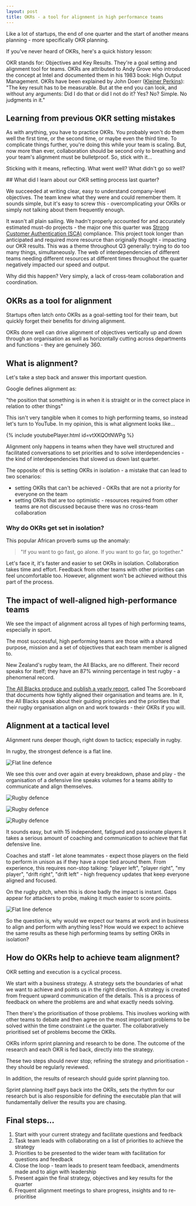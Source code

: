 ```yaml
---
layout: post
title: OKRs - a tool for alignment in high performance teams
---
```


Like a lot of startups, the end of one quarter and the start of another means planning - more specifically OKR planning.

If you've never heard of OKRs, here's a quick history lesson:

OKR stands for: Objectives and Key Results. They're a goal setting and alignment tool for teams. OKRs are attributed to Andy Grove who introduced the concept at Intel and documented them in his 1983 book: High Output Management. OKRs have been explained by John Doerr ([Kleiner Perkins](https://www.kleinerperkins.com)): "The key result has to be measurable. But at the end you can look, and without any arguments: Did I do that or did I not do it? Yes? No? Simple. No judgments in it."

## Learning from previous OKR setting mistakes

As with anything, you have to practice OKRs. You probably won't do them well the first time, or the second time, or maybe even the third time. To complicate things further, you're doing this while your team is scaling. But, now more than ever, collaboration should be second only to breathing and your team's alignment must be bulletproof. So, stick with it…

Sticking with it means, reflecting. What went well? What didn't go so well?

## What did I learn about our OKR setting process last quarter?

We succeeded at writing clear, easy to understand company-level objectives. The team knew what they were and could remember them. It sounds simple, but it's easy to screw this - overcomplicating your OKRs or simply not talking about them frequently enough.

It wasn't all plain sailing. We hadn't properly accounted for and accurately estimated must-do projects - the major one this quarter was [Strong Customer Authentication (SCA)](https://en.wikipedia.org/wiki/Strong_customer_authentication) compliance. This project took longer than anticipated and required more resource than originally thought - impacting our OKR results. This was a theme throughout Q3 generally: trying to do too many things, simultaneously. The web of interdependencies of different teams needing different resources at different times throughout the quarter negatively impacted our speed and output.

Why did this happen? Very simply, a lack of cross-team collaboration and coordination.

## OKRs as a tool for alignment

Startups often latch onto OKRs as a goal-setting tool for their team, but quickly forget their benefits for driving alignment.

OKRs done well can drive alignment of objectives vertically up and down through an organisation as well as horizontally cutting across departments and functions - they are genuinely 360.

## What is alignment?
Let's take a step back and answer this important question.

Google defines alignment as:

"the position that something is in when it is straight or in the correct place in relation to other things"

This isn't very tangible when it comes to high performing teams, so instead let's turn to YouTube. In my opinion, this is what alignment looks like…

{% include youtubePlayer.html id=vtXKQOtNWPg %}

Alignment only happens in teams when they have well structured and facilitated conversations to set priorities and to solve interdependencies - the kind of interdependencies that slowed us down last quarter.

The opposite of this is setting OKRs in isolation - a mistake that can lead to two scenarios:

- setting OKRs that can't be achieved - OKRs that are not a priority for everyone on the team
- setting OKRs that are too optimistic - resources required from other teams are not discussed because there was no cross-team collaboration

### Why do OKRs get set in isolation?

This popular African proverb sums up the anomaly:

> "If you want to go fast, go alone. If you want to go far, go together."

Let's face it, it's faster and easier to set OKRs in isolation. Collaboration takes time and effort. Feedback from other teams with other priorities can feel uncomfortable too. However, alignment won't be achieved without this part of the process.

## The impact of well-aligned high-performance teams
We see the impact of alignment across all types of high performing teams, especially in sport.

The most successful, high performing teams are those with a shared purpose, mission and a set of objectives that each team member is aligned to.

New Zealand's rugby team, the All Blacks, are no different. Their record speaks for itself; they have an 87% winning percentage in test rugby - a phenomenal record.

[The All Blacks produce and publish a yearly report](http://files.allblacks.com/publications/2018-NZR-Annual-Report.pdf), called The Scoreboard that documents how tightly aligned their organisation and teams are. In it, the All Blacks speak about their guiding principles and the priorities that their rugby organisation align on and work towards - their OKRs if you will.

## Alignment at a tactical level
Alignment runs deeper though, right down to tactics; especially in rugby.

In rugby, the strongest defence is a flat line.

![Flat line defence](/images/2019-10-10-okrs-as-a-tool-for-alignment/defence-1.png)

We see this over and over again at every breakdown, phase and play - the organisation of a defensive line speaks volumes for a teams ability to communicate and align themselves.

![Rugby defence](/images/2019-10-10-okrs-as-a-tool-for-alignment/defence.jpg)

![Rugby defence](/images/2019-10-10-okrs-as-a-tool-for-alignment/Lions-Defensive-Wall.jpg)

![Rugby defence](/images/2019-10-10-okrs-as-a-tool-for-alignment/Maro1.jpg)

It sounds easy, but with 15 independent, fatigued and passionate players it takes a serious amount of coaching and communication to achieve that flat defensive line.

Coaches and staff - let alone teammates - expect those players on the field to perform in unison as if they have a rope tied around them. From experience, this requires non-stop talking: "player left", "player right", "my player", "drift right", "drift left" - high frequency updates that keep everyone aligned and focused.

On the rugby pitch, when this is done badly the impact is instant. Gaps appear for attackers to probe, making it much easier to score points.

![Flat line defence](/images/2019-10-10-okrs-as-a-tool-for-alignment/defence-2.png)

So the question is, why would we expect our teams at work and in business to align and perform with anything less? How would we expect to achieve the same results as these high performing teams by setting OKRs in isolation?

## How do OKRs help to achieve team alignment?

OKR setting and execution is a cyclical process.

We start with a business strategy. A strategy sets the boundaries of what we want to achieve and points us in the right direction. A strategy is created from frequent upward communication of the details. This is a process of feedback on where the problems are and what exactly needs solving.

Then there's the prioritisation of those problems. This involves working with other teams to debate and then agree on the most important problems to be solved within the time constraint i.e the quarter. The collaboratively prioritised set of problems become the OKRs.

OKRs inform sprint planning and research to be done. The outcome of the research and each OKR is fed back, directly into the strategy.

These two steps should never stop; refining the strategy and prioritisation - they should be regularly reviewed.

In addition, the results of research should guide sprint planning too.

Sprint planning itself pays back into the OKRs, sets the rhythm for our research but is also responsible for defining the executable plan that will fundamentally deliver the results you are chasing.

## Final steps…

1. Start with your current strategy and facilitate questions and feedback
2. Task team leads with collaborating on a list of priorities to achieve the strategy
3. Priorities to be presented to the wider team with facilitation for questions and feedback
4. Close the loop - team leads to present team feedback, amendments made and to align with leadership
5. Present again the final strategy, objectives and key results for the quarter
6. Frequent alignment meetings to share progress, insights and to re-prioritise
